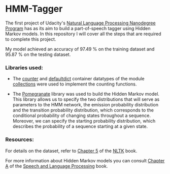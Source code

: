 # HMM-Tagger

The first project of Udacity's [Natural Language Processing Nanodegree Program](https://www.udacity.com/course/natural-language-processing-nanodegree--nd892) has as its aim to build a part-of-speech tagger using Hidden Markov models. In this repository I will cover all the steps that are required to complete this project.

My model achieved an accuracy of 97.49 % on the training dataset and 95.87 % on the testing dataset.

### Libraries used:
- The [counter](https://docs.python.org/3/library/collections.html#collections.Counter) and [defaultdict](https://docs.python.org/3/library/collections.html#collections.defaultdict) container datatypes of the module [collections](https://docs.python.org/3/library/collections.html) were used to implement the counting functions.

- The [Pomegranate](https://github.com/jmschrei/pomegranate) library was used to build the Hidden Markov model. This library allows us to specify the two distributions that will serve as parameters to the HMM network, the emission probability distribution and the transition probability distribution, which corresponds to the conditional probability of changing states throughout a sequence. Moreover, we can specify the starting probability distribution, which describes the probability of a sequence starting at a given state.

### Resources:

For details on the dataset, refer to [Chapter 5](http://www.nltk.org/book/ch05.html) of the [NLTK](https://www.nltk.org/book/) book.

For more information about Hidden Markov models you can consult [Chapter A](https://web.stanford.edu/~jurafsky/slp3/A.pdf) of the [Speech and Language Processing](https://web.stanford.edu/~jurafsky/slp3/) book.

